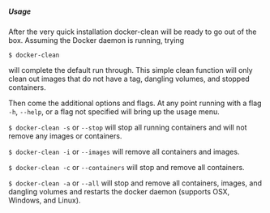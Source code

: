 ##### Usage

After the very quick installation docker-clean will be ready to go out of the box.  Assuming the Docker daemon is running, trying

`$ docker-clean`

will complete the default run through.  This simple clean function will only clean out images that do not have a tag, dangling volumes, and stopped containers.  

Then come the additional options and flags.  At any point running with a flag `-h`, `--help`, or a flag not specified will bring up the usage menu.

`$ docker-clean -s` or `--stop` will stop all running containers and will not remove any images or containers.

`$ docker-clean -i` or `--images` will remove all containers and images.

`$ docker-clean -c` or `--containers` will stop and remove all containers.

`$ docker-clean -a` or `--all` will stop and remove all containers, images, and dangling volumes and restarts the docker daemon (supports OSX, Windows, and Linux).
